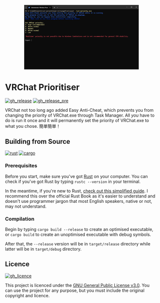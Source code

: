 <!--
 Copyright (C) 2024 Kawaxte
 
 This file is part of vrc-priority-rs.
 
 vrc-priority-rs is free software: you can redistribute it and/or modify
 it under the terms of the GNU General Public License as published by
 the Free Software Foundation, either version 3 of the License, or
 (at your option) any later version.
 
 vrc-priority-rs is distributed in the hope that it will be useful,
 but WITHOUT ANY WARRANTY; without even the implied warranty of
 MERCHANTABILITY or FITNESS FOR A PARTICULAR PURPOSE.  See the
 GNU General Public License for more details.
 
 You should have received a copy of the GNU General Public License
 along with vrc-priority-rs.  If not, see <https://www.gnu.org/licenses/>.
-->

<div align="center">
    <img src="res/example.png" alt="Example" style="width:75%; height:auto;">
</div>

# VRChat Prioritiser

[![gh_release](https://img.shields.io/github/v/release/Kawaxte/vrc-priority-rs?sort=date&logo=github&label=latest&style=for-the-badge)](https://github.com/Kawaxte/vrc-priority-rs/releases/latest)
[![gh_release_pre](https://img.shields.io/github/v/release/Kawaxte/vrc-priority-rs?include_prereleases&sort=date&logo=github&label=pre-release&style=for-the-badge)](https://github.com/Kawaxte/vrc-priority-rs/releases)

VRChat not too long ago added Easy Anti-Cheat, which prevents you from changing the priority of VRChat.exe through Task Manager. All *you* have to do is run it once and it will permanently set the priority of VRChat.exe to what you chose. 簡単簡単！

## Building from Source

[![rust](https://img.shields.io/badge/dynamic/json?logo=rust&label=Rust&color=A72145&style=for-the-badge&query=%24.tag_name&url=https%3A%2F%2Fapi.github.com%2Frepos%2Frust-lang%2Frust%2Freleases%2Flatest)](https://www.rust-lang.org)
[![cargo](https://img.shields.io/badge/cargo-555555?logo=rust&style=for-the-badge)](https://doc.rust-lang.org/cargo)

### Prerequisites

Before you start, make sure you've got [Rust](https://www.rust-lang.org) on your computer. You can check if you've got Rust by typing `rustc --version` in your terminal.

In the meantime, if you're new to Rust, [check out this simplified guide](https://github.com/Dhghomon/easy_rust). I recommend this over the official Rust Book as it's easier to understand and doesn't use programmer jargon that most English speakers, native or not, may not understand.

### Compilation

Begin by typing `cargo build --release` to create an optimised executable, or `cargo build` to create an unoptimised executable with debug symbols.

After that, the `--release` version will be in `target/release` directory while latter will be in `target/debug` directory.

## Licence

[![gh_licence](https://img.shields.io/github/license/Kawaxte/vrc-priority-rs?logo=github&style=for-the-badge)](LICENSE)

This project is licenced under the [GNU General Public License v3.0](LICENSE). You can use the project for any purpose, but you must include the original copyright and licence.
